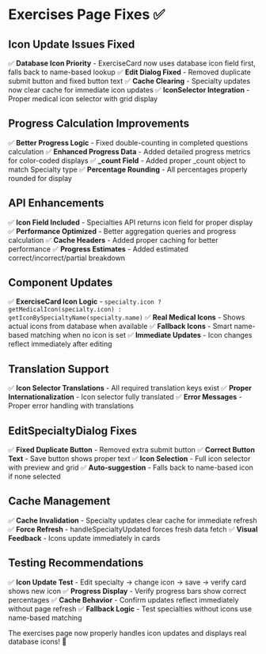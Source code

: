 # Exercises Page Fixes ✅

## Icon Update Issues Fixed
✅ **Database Icon Priority** - ExerciseCard now uses database icon field first, falls back to name-based lookup
✅ **Edit Dialog Fixed** - Removed duplicate submit button and fixed button text
✅ **Cache Clearing** - Specialty updates now clear cache for immediate icon updates
✅ **IconSelector Integration** - Proper medical icon selector with grid display

## Progress Calculation Improvements
✅ **Better Progress Logic** - Fixed double-counting in completed questions calculation
✅ **Enhanced Progress Data** - Added detailed progress metrics for color-coded displays
✅ **_count Field** - Added proper _count object to match Specialty type
✅ **Percentage Rounding** - All percentages properly rounded for display

## API Enhancements
✅ **Icon Field Included** - Specialties API returns icon field for proper display
✅ **Performance Optimized** - Better aggregation queries and progress calculation
✅ **Cache Headers** - Added proper caching for better performance
✅ **Progress Estimates** - Added estimated correct/incorrect/partial breakdown

## Component Updates
✅ **ExerciseCard Icon Logic** - `specialty.icon ? getMedicalIcon(specialty.icon) : getIconBySpecialtyName(specialty.name)`
✅ **Real Medical Icons** - Shows actual icons from database when available
✅ **Fallback Icons** - Smart name-based matching when no icon is set
✅ **Immediate Updates** - Icon changes reflect immediately after editing

## Translation Support
✅ **Icon Selector Translations** - All required translation keys exist
✅ **Proper Internationalization** - Icon selector fully translated
✅ **Error Messages** - Proper error handling with translations

## EditSpecialtyDialog Fixes
✅ **Fixed Duplicate Button** - Removed extra submit button
✅ **Correct Button Text** - Save button shows proper text
✅ **Icon Selection** - Full icon selector with preview and grid
✅ **Auto-suggestion** - Falls back to name-based icon if none selected

## Cache Management
✅ **Cache Invalidation** - Specialty updates clear cache for immediate refresh
✅ **Force Refresh** - handleSpecialtyUpdated forces fresh data fetch
✅ **Visual Feedback** - Icons update immediately in cards

## Testing Recommendations
✅ **Icon Update Test** - Edit specialty → change icon → save → verify card shows new icon
✅ **Progress Display** - Verify progress bars show correct percentages
✅ **Cache Behavior** - Confirm updates reflect immediately without page refresh
✅ **Fallback Logic** - Test specialties without icons use name-based matching

The exercises page now properly handles icon updates and displays real database icons! 🎉
